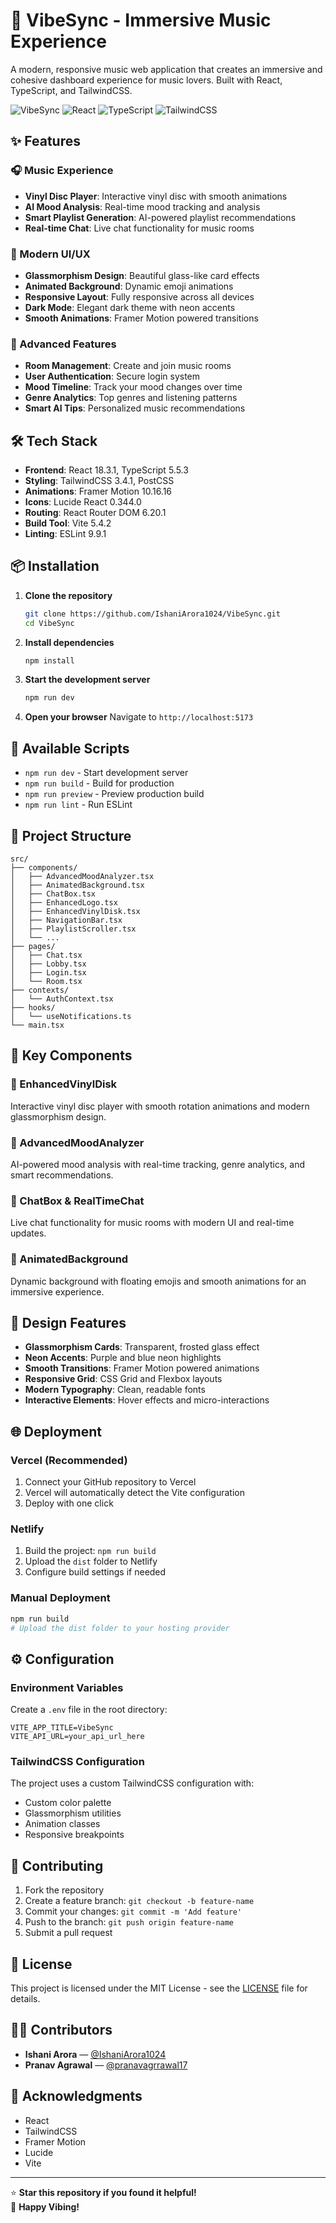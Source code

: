 
# 🎵 VibeSync - Immersive Music Experience

A modern, responsive music web application that creates an immersive and cohesive dashboard experience for music lovers. Built with React, TypeScript, and TailwindCSS.

![VibeSync](https://img.shields.io/badge/VibeSync-Music%20App-purple?style=for-the-badge&logo=spotify)
![React](https://img.shields.io/badge/React-18.3.1-blue?style=for-the-badge&logo=react)
![TypeScript](https://img.shields.io/badge/TypeScript-5.5.3-blue?style=for-the-badge&logo=typescript)
![TailwindCSS](https://img.shields.io/badge/TailwindCSS-3.4.1-38B2AC?style=for-the-badge&logo=tailwind-css)

## ✨ Features

### 🎧 Music Experience
- **Vinyl Disc Player**: Interactive vinyl disc with smooth animations
- **AI Mood Analysis**: Real-time mood tracking and analysis
- **Smart Playlist Generation**: AI-powered playlist recommendations
- **Real-time Chat**: Live chat functionality for music rooms

### 🎨 Modern UI/UX
- **Glassmorphism Design**: Beautiful glass-like card effects
- **Animated Background**: Dynamic emoji animations
- **Responsive Layout**: Fully responsive across all devices
- **Dark Mode**: Elegant dark theme with neon accents
- **Smooth Animations**: Framer Motion powered transitions

### 🚀 Advanced Features
- **Room Management**: Create and join music rooms
- **User Authentication**: Secure login system
- **Mood Timeline**: Track your mood changes over time
- **Genre Analytics**: Top genres and listening patterns
- **Smart AI Tips**: Personalized music recommendations

## 🛠️ Tech Stack

- **Frontend**: React 18.3.1, TypeScript 5.5.3
- **Styling**: TailwindCSS 3.4.1, PostCSS
- **Animations**: Framer Motion 10.16.16
- **Icons**: Lucide React 0.344.0
- **Routing**: React Router DOM 6.20.1
- **Build Tool**: Vite 5.4.2
- **Linting**: ESLint 9.9.1

## 📦 Installation

1. **Clone the repository**
   ```bash
   git clone https://github.com/IshaniArora1024/VibeSync.git
   cd VibeSync
   ```

2. **Install dependencies**
   ```bash
   npm install
   ```

3. **Start the development server**
   ```bash
   npm run dev
   ```

4. **Open your browser**
   Navigate to `http://localhost:5173`

## 🚀 Available Scripts

- `npm run dev` - Start development server
- `npm run build` - Build for production
- `npm run preview` - Preview production build
- `npm run lint` - Run ESLint

## 📁 Project Structure

```
src/
├── components/
│   ├── AdvancedMoodAnalyzer.tsx
│   ├── AnimatedBackground.tsx
│   ├── ChatBox.tsx
│   ├── EnhancedLogo.tsx
│   ├── EnhancedVinylDisk.tsx
│   ├── NavigationBar.tsx
│   ├── PlaylistScroller.tsx
│   └── ...
├── pages/
│   ├── Chat.tsx
│   ├── Lobby.tsx
│   ├── Login.tsx
│   └── Room.tsx
├── contexts/
│   └── AuthContext.tsx
├── hooks/
│   └── useNotifications.ts
└── main.tsx
```

## 🎯 Key Components

### 🎵 EnhancedVinylDisk
Interactive vinyl disc player with smooth rotation animations and modern glassmorphism design.

### 🧠 AdvancedMoodAnalyzer
AI-powered mood analysis with real-time tracking, genre analytics, and smart recommendations.

### 💬 ChatBox & RealTimeChat
Live chat functionality for music rooms with modern UI and real-time updates.

### 🎨 AnimatedBackground
Dynamic background with floating emojis and smooth animations for an immersive experience.

## 🎨 Design Features

- **Glassmorphism Cards**: Transparent, frosted glass effect
- **Neon Accents**: Purple and blue neon highlights
- **Smooth Transitions**: Framer Motion powered animations
- **Responsive Grid**: CSS Grid and Flexbox layouts
- **Modern Typography**: Clean, readable fonts
- **Interactive Elements**: Hover effects and micro-interactions

## 🌐 Deployment

### Vercel (Recommended)
1. Connect your GitHub repository to Vercel
2. Vercel will automatically detect the Vite configuration
3. Deploy with one click

### Netlify
1. Build the project: `npm run build`
2. Upload the `dist` folder to Netlify
3. Configure build settings if needed

### Manual Deployment
```bash
npm run build
# Upload the dist folder to your hosting provider
```

## ⚙️ Configuration

### Environment Variables
Create a `.env` file in the root directory:
```env
VITE_APP_TITLE=VibeSync
VITE_API_URL=your_api_url_here
```

### TailwindCSS Configuration
The project uses a custom TailwindCSS configuration with:
- Custom color palette
- Glassmorphism utilities
- Animation classes
- Responsive breakpoints

## 🤝 Contributing

1. Fork the repository
2. Create a feature branch: `git checkout -b feature-name`
3. Commit your changes: `git commit -m 'Add feature'`
4. Push to the branch: `git push origin feature-name`
5. Submit a pull request

## 📄 License

This project is licensed under the MIT License - see the [LICENSE](LICENSE) file for details.

## 👨‍💻 Contributors

- **Ishani Arora** — [@IshaniArora1024](https://github.com/IshaniArora1024)
- **Pranav Agrawal** — [@pranavagrrawal17](https://github.com/pranavagrrawal17)

## 🙏 Acknowledgments

- React
- TailwindCSS
- Framer Motion
- Lucide
- Vite

---

⭐ **Star this repository if you found it helpful!**  
🎵 **Happy Vibing!**
